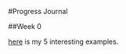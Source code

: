 #Progress Journal

##Week 0

[here](/file:///Users/derya/Documents/GitHub/fall20-deryakitis/Files/MyFirstHw.html) is my 5 interesting examples.
